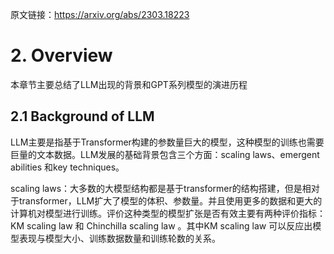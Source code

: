 原文链接：https://arxiv.org/abs/2303.18223

# 2. Overview

本章节主要总结了LLM出现的背景和GPT系列模型的演进历程

## 2.1 Background of LLM

LLM主要是指基于Transformer构建的参数量巨大的模型，这种模型的训练也需要巨量的文本数据。LLM发展的基础背景包含三个方面：scaling laws、emergent abilities 和key techniques。

scaling laws：大多数的大模型结构都是基于transformer的结构搭建，但是相对于transformer，LLM扩大了模型的体积、参数量。并且使用更多的数据和更大的计算机对模型进行训练。评价这种类型的模型扩张是否有效主要有两种评价指标：KM scaling law  和 Chinchilla scaling law  。其中KM scaling law 可以反应出模型表现与模型大小、训练数据数量和训练轮数的关系。

